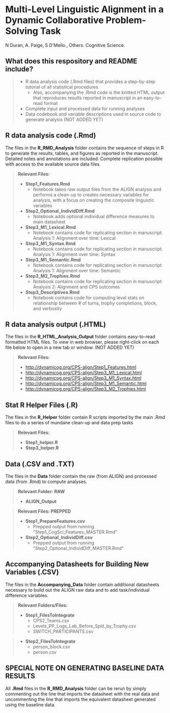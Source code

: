 # Multi-Level Linguistic Alignment in a Dynamic Collaborative Problem-Solving Task

N Duran, A. Paige, S D'Mello., Others. Cognitive Science.

## What does this respository and README include?

> - R data analysis code (.Rmd files) that provides a step-by-step tutorial of all statistical procedures
>   - Also, accompanying the .Rmd code is the knitted HTML output that reproduces results reported in manuscript in an easy-to-read format
> - Complete input and processed data for running analyses
> - Data codebook and variable descriptions used in source code to generate analysis (NOT ADDED YET)

## R data analysis code (.Rmd)

The files in the **R_RMD_Analysis** folder contains the sequence of steps in R to generate the results, tables, and figures as reported in the manuscript. Detailed notes and annotations are included. Complete replication possible with access to the available source data files.

> **Relevant Files:**
>
> - **Step1_Features.Rmd**
>   - Notebook takes raw output files from the ALIGN analysis and performs a clean-up to creates necessary variables for analysis, with a focus on creating the composite linguistic variables
> - **Step2_Optional_IndividDiff.Rmd**
>   - Notebook adds optional individual difference measures to main datasheet
> - **Step3_M1_Lexical.Rmd**
>   - Notebook contains code for replicating section in manuscript: Analysis 1: Alignment over time: Lexical
> - **Step3_M1_Syntax.Rmd**
>   - Notebook contains code for replicating section in manuscript: Analysis 1: Alignment over time: Syntax
> - **Step3_M1_Semantic.Rmd**
>   - Notebook contains code for replicating section in manuscript: Analysis 1: Alignment over time: Semantic
> - **Step3_M2_Trophies.Rmd**
>   - Notebook contains code for replicating section in manuscript: Analysis 2: Alignment and CPS outcomes
> - **Step3_Descriptives.Rmd**
>   - Notebook contains code for computing level stats on relationship between # of turns, trophy completions, block, and verbosity

## R data analysis output (.HTML)

The files in the **R_HTML_Analysis_Output** folder contains easy-to-read formatted HTML files. To view in web browser, please right-click on each file below to open in a new tab or window. (NOT ADDED YET)

> **Relevant Files:**
>
> - http://dynamicog.org/CPS-align/Step1_Features.html
> - http://dynamicog.org/CPS-align/Step3_M1_Lexical.html
> - http://dynamicog.org/CPS-align/Step3_M1_Syntax.html
> - http://dynamicog.org/CPS-align/Step3_M1_Semantic.html
> - http://dynamicog.org/CPS-align/Step3_M2_Trophies.html

## Stat R Helper Files (.R)

The files in the **R_Helper** folder contain R scripts imported by the main .Rmd files to do a series of mundane clean-up and data prep tasks

> **Relevant Files:**
>
> - **Step1_helper.R**
> - **Step3_helper.R**

## Data (.CSV and .TXT)

The files in the **Data** folder contain the raw (from ALIGN) and processed data (from .Rmd) to compute analyses.

> **Relevant Folder: RAW**
>
> - **ALIGN_Output**

> **Relevant Files: PREPPED**
>
> - **Step1_PrepareFeatures.csv**
>   - Prepped output from running "Step1_CogSci_Features_MASTER.Rmd"
> - **Step2_Optional_IndividDiff.csv**
>   - Prepped output from running "Step2_Optional_IndividDiff_MASTER.Rmd"

## Accompanying Datasheets for Building New Variables (.CSV)

The files in the **Accompanying_Data** folder contain additional datasheets necessary to build out the ALIGN raw data and to add task/individual difference variables.

> **Relevant Folders/Files:**
>
> - **Step1_FilesToIntegrate**
>   - CPS2_Teams.csv
>   - Levels_PP_Logs_Lab_Before_Split_by_Trophy.csv
>   - SWITCH_PARTICIPANTS.csv

> - **Step2_FilesToIntegrate**
>   - person_block.csv
>   - person.csv

## SPECIAL NOTE ON GENERATING BASELINE DATA RESULTS

All **.Rmd** files in the **R_RMD_Analysis** folder can be rerun by simply commenting out the line that imports the datasheet with the real data and uncommenting the line that imports the equivalent datasheet generated using the baseline data.
